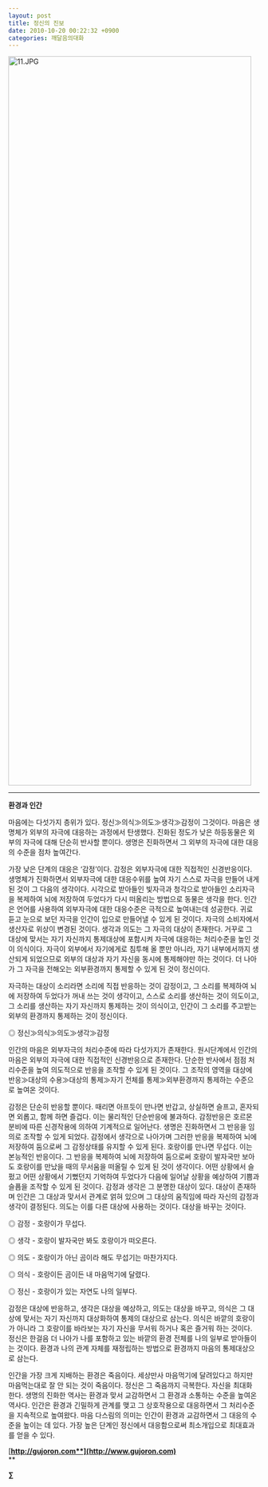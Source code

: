 ```yaml
---
layout: post
title: 정신의 진보
date: 2010-10-20 00:22:32 +0900
categories: 깨달음의대화
---
```

<IMG alt=11.JPG src="assets/attach/images/198/262/119/11.JPG" width=487 height=1461>  

  


****

**환경과 인간**

<P class=HStyle0>

  
</P> <P class=HStyle0>마음에는 다섯가지 층위가 있다. 정신≫의식≫의도≫생각≫감정이 그것이다. 마음은 생명체가 외부의 자극에 대응하는 과정에서 탄생했다. 진화된 정도가 낮은 하등동물은 외부의 자극에 대해 단순히 반사할 뿐이다. 생명은 진화하면서 그 외부의 자극에 대한 대응의 수준을 점차 높여간다. </P> <P class=HStyle0>  
</P> <P class=HStyle0>가장 낮은 단계의 대응은 ‘감정’이다. 감정은 외부자극에 대한 직접적인 신경반응이다. 생명체가 진화하면서 외부자극에 대한 대응수위를 높여 자기 스스로 자극을 만들어 내게 된 것이 그 다음의 생각이다. 시각으로 받아들인 빛자극과 청각으로 받아들인 소리자극을 복제하여 뇌에 저장하여 두었다가 다시 떠올리는 방법으로 동물은 생각을 한다. 인간은 언어를 사용하여 외부자극에 대한 대응수준은 극적으로 높여내는데 성공한다. 귀로 듣고 눈으로 보던 자극을 인간이 입으로 만들어낼 수 있게 된 것이다. 자극의 소비자에서 생산자로 위상이 변경된 것이다. 생각과 의도는 그 자극의 대상이 존재한다. 거꾸로 그 대상에 맞서는 자기 자신까지 통제대상에 포함시켜 자극에 대응하는 처리수준을 높인 것이 의식이다. 자극이 외부에서 자기에게로 침투해 올 뿐만 아니라, 자기 내부에서까지 생산되게 되었으므로 외부의 대상과 자기 자신을 동시에 통제해야만 하는 것이다. 더 나아가 그 자극을 전해오는 외부환경까지 통제할 수 있게 된 것이 정신이다. </P> <P class=HStyle0>  
</P> <P class=HStyle0>자극하는 대상이 소리라면 소리에 직접 반응하는 것이 감정이고, 그 소리를 복제하여 뇌에 저장하여 두었다가 꺼내 쓰는 것이 생각이고, 스스로 소리를 생산하는 것이 의도이고, 그 소리를 생산하는 자기 자신까지 통제하는 것이 의식이고, 인간이 그 소리를 주고받는 외부의 환경까지 통제하는 것이 정신이다. </P> <P class=HStyle0>  
</P> <P class=HStyle0>◎ 정신≫의식≫의도≫생각≫감정</P> <P class=HStyle0>  
</P> <P class=HStyle0>인간의 마음은 외부자극의 처리수준에 따라 다섯가지가 존재한다. 원시단계에서 인간의 마음은 외부의 자극에 대한 직접적인 신경반응으로 존재한다. 단순한 반사에서 점점 처리수준을 높여 의도적으로 반응을 조작할 수 있게 된 것이다. 그 조작의 영역을 대상에 반응≫대상의 수용≫대상의 통제≫자기 전체를 통제≫외부환경까지 통제하는 수준으로 높여온 것이다. </P> <P class=HStyle0>  
</P> <P class=HStyle0>감정은 단순히 반응할 뿐이다. 때리면 아프듯이 만나면 반갑고, 상실하면 슬프고, 혼자되면 외롭고, 함께 하면 즐겁다. 이는 물리적인 단순반응에 불과하다. 감정반응은 호르몬 분비에 따른 신경작용에 의하여 기계적으로 일어난다. 생명은 진화하면서 그 반응을 임의로 조작할 수 있게 되었다. 감정에서 생각으로 나아가며 그러한 반응을 복제하여 뇌에 저장하여 둠으로써 그 감정상태를 유지할 수 있게 된다. 호랑이를 만나면 무섭다. 이는 본능적인 반응이다. 그 반응을 복제하여 뇌에 저장하여 둠으로써 호랑이 발자국만 보아도 호랑이를 만났을 때의 무서움을 떠올릴 수 있게 된 것이 생각이다. 어떤 상황에서 슬펐고 어떤 상황에서 기뻤던지 기억하여 두었다가 다음에 일어날 상황을 예상하여 기쁨과 슬픔을 조작할 수 있게 된 것이다. 감정과 생각은 그 분명한 대상이 있다. 대상이 존재하며 인간은 그 대상과 맞서서 관계로 얽혀 있으며 그 대상의 움직임에 따라 자신의 감정과 생각이 결정된다. 의도는 이를 다른 대상에 사용하는 것이다. 대상을 바꾸는 것이다. </P> <P style="TEXT-INDENT: -10pt; MARGIN-LEFT: 10pt" class=HStyle0>  
</P> <P style="TEXT-INDENT: -10pt; MARGIN-LEFT: 10pt" class=HStyle0>◎ 감정 - 호랑이가 무섭다.</P> <P class=HStyle0>◎ 생각 - 호랑이 발자국만 봐도 호랑이가 떠오른다.</P> <P class=HStyle0>◎ 의도 - 호랑이가 아닌 곰이라 해도 무섭기는 마찬가지다.</P> <P class=HStyle0>◎ 의식 - 호랑이든 곰이든 내 마음먹기에 달렸다.</P> <P class=HStyle0>◎ 정신 - 호랑이가 있는 자연도 나의 일부다.</P> <P class=HStyle0></P> <P class=HStyle0>감정은 대상에 반응하고, 생각은 대상을 예상하고, 의도는 대상을 바꾸고, 의식은 그 대상에 맞서는 자기 자신까지 대상화하여 통제의 대상으로 삼는다. 의식은 바깥의 호랑이가 아니라 그 호랑이를 바라보는 자기 자신을 무서워 하거나 혹은 즐거워 하는 것이다. 정신은 한걸음 더 나아가 나를 포함하고 있는 바깥의 환경 전체를 나의 일부로 받아들이는 것이다. 환경과 나의 관계 자체를 재정립하는 방법으로 환경까지 마음의 통제대상으로 삼는다. </P> <P class=HStyle0>  
</P> <P class=HStyle0>인간을 가장 크게 지배하는 환경은 죽음이다. 세상만사 마음먹기에 달려있다고 하지만 마음먹는대로 잘 안 되는 것이 죽음이다. 정신은 그 죽음까지 극복한다. 자신을 최대화 한다. 생명의 진화한 역사는 환경과 맞서 교감하면서 그 환경과 소통하는 수준을 높여온 역사다. 인간은 환경과 긴밀하게 관계를 맺고 그 상호작용으로 대응하면서 그 처리수준을 지속적으로 높여왔다. 마음 다스림의 의미는 인간이 환경과 교감하면서 그 대응의 수준을 높이는 데 있다. 가장 높은 단계인 정신에서 대응함으로써 최소개입으로 최대효과를 얻을 수 있다. </P> <P class=HStyle0>  
</P> 





[**http://gujoron.com**](http://www.gujoron.com)**  
** 

**∑**
